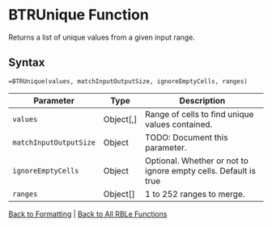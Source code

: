 # BTRUnique Function

Returns a list of unique values from a given input range.

## Syntax

```excel
=BTRUnique(values, matchInputOutputSize, ignoreEmptyCells, ranges)
```

Parameter | Type | Description
---|---|---
`values` | Object[,] | Range of cells to find unique values contained.
`matchInputOutputSize` | Object | TODO: Document this parameter.
`ignoreEmptyCells` | Object | Optional. Whether or not to ignore empty cells.  Default is true
`ranges` | Object[] | 1 to 252 ranges to merge.

[Back to Formatting](RBLeFormatting.md) | [Back to All RBLe Functions](RBLe.md#function-documentation)